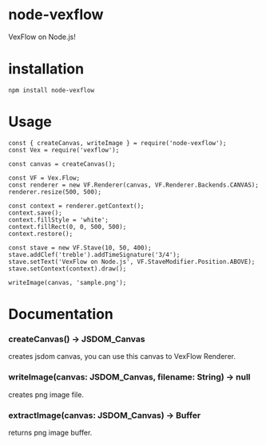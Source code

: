 # node-vexflow
VexFlow on Node.js!

# installation
```
npm install node-vexflow
```

# Usage
```
const { createCanvas, writeImage } = require('node-vexflow');
const Vex = require('vexflow');

const canvas = createCanvas();

const VF = Vex.Flow;
const renderer = new VF.Renderer(canvas, VF.Renderer.Backends.CANVAS);
renderer.resize(500, 500);

const context = renderer.getContext();
context.save();
context.fillStyle = 'white';
context.fillRect(0, 0, 500, 500);
context.restore();

const stave = new VF.Stave(10, 50, 400);
stave.addClef('treble').addTimeSignature('3/4');
stave.setText('VexFlow on Node.js', VF.StaveModifier.Position.ABOVE);
stave.setContext(context).draw();

writeImage(canvas, 'sample.png');
```

# Documentation
### createCanvas() -> JSDOM_Canvas
creates jsdom canvas, you can use this canvas to VexFlow Renderer.

### writeImage(canvas: JSDOM_Canvas, filename: String) -> null
creates png image file.

### extractImage(canvas: JSDOM_Canvas) -> Buffer
returns png image buffer.

